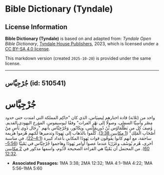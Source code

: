 # Bible Dictionary (Tyndale)

## License Information

**Bible Dictionary (Tyndale)** is based on and adapted from: _Tyndale Open Bible Dictionary_, [Tyndale House Publishers](https://tyndaleopenresources.com/), 2023, which is licensed under a [CC BY-SA 4.0 license](https://creativecommons.org/licenses/by-sa/4.0/legalcode.en).

This markdown version (created `2025-10-20`) is provided under the same license.



--------------------------------

## جُرْجِيَّاس (id: 510541)

**جُرْجِيَّاس**
===============

واحد من (ثلاثة) قادة اختارهم لِيسِيَاس، الذي كان "حاكِم المملكة التي امتدت حتى حدود مِصْر وآسِيَّا السفلى، وصولًا إلى نهْرِ الفرات" وفقًا ليوسيفوس، المؤرخ اليهودي القديم. وُصِفَ كل من بَطُلْمَاوُس بْنُ دُورِيمَانُس، ونِكَانُور، وَجُرْجِيَّاس بأنهم "رِجَال ذَوِي بَأْسٍ مِنْ أَصْحَابِ الْمَلِكِ" ([1 مكابيين 3:38](https://ref.ly/1Macc3:38)). كُلِّفوا بالذَهاب إلى يَهوذَا وتدميرها لكنهم هُزموا هزيمة ساحقة، مع أنهم كانوا يفُوقُون قوات يَهوذَا المكابي بأعداد كبيرة ([4:1–22](https://ref.ly/1Macc4:1-1Macc4:22)). في مناسبة أخرى، هُزم يُوسُف وعَزَرْيَا عندما عصوا أوامر يَهوذَا وهاجموا جُرْجِيَّاس في يَمْنِيَّا ([5:56–60](https://ref.ly/1Macc5:56-1Macc5:60)). من المحتمل أن يَمْنِيَّا هي القراءة الصحيحة لأدُوم، واسمها مذكور في [2 مكابيين 12:32](https://ref.ly/2Macc12:32).

* **Associated Passages:** 1MA 3:38; 2MA 12:32; 1MA 4:1–1MA 4:22; 1MA 5:56–1MA 5:60

